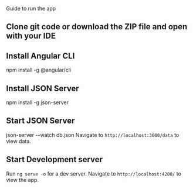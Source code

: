 Guide to run the app

## Clone git code or download the ZIP file and open with your IDE

## Install Angular CLI 

npm install -g @angular/cli

## Install JSON Server

npm install -g json-server

## Start JSON Server

json-server --watch db.json
Navigate to `http://localhost:3000/data` to view data. 

## Start Development server

Run `ng serve -o` for a dev server. Navigate to `http://localhost:4200/` to view the app.

